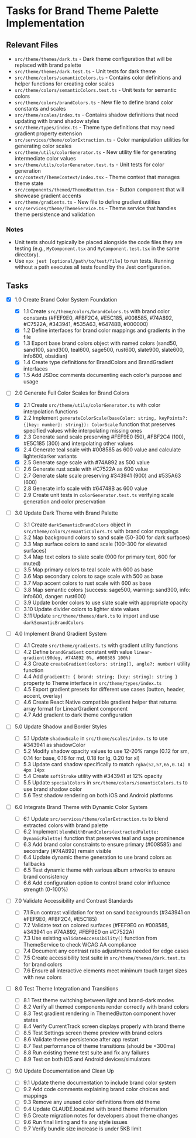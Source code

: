 # Tasks for Brand Theme Palette Implementation

## Relevant Files

- `src/theme/themes/dark.ts` - Dark theme configuration that will be replaced with brand palette
- `src/theme/themes/dark.test.ts` - Unit tests for dark theme
- `src/theme/colors/semanticColors.ts` - Contains color definitions and helper functions for creating color scales
- `src/theme/colors/semanticColors.test.ts` - Unit tests for semantic colors
- `src/theme/colors/brandColors.ts` - New file to define brand color constants and scales
- `src/theme/scales/index.ts` - Contains shadow definitions that need updating with brand shadow styles
- `src/theme/types/index.ts` - Theme type definitions that may need gradient property extension
- `src/services/theme/colorExtraction.ts` - Color manipulation utilities for generating color scales
- `src/theme/utils/colorGenerator.ts` - New utility file for generating intermediate color values
- `src/theme/utils/colorGenerator.test.ts` - Unit tests for color generation
- `src/context/ThemeContext/index.tsx` - Theme context that manages theme state
- `src/components/themed/ThemedButton.tsx` - Button component that will showcase gradient accents
- `src/theme/gradients.ts` - New file to define gradient utilities
- `src/services/theme/ThemeService.ts` - Theme service that handles theme persistence and validation

### Notes

- Unit tests should typically be placed alongside the code files they are testing (e.g., `MyComponent.tsx` and `MyComponent.test.tsx` in the same directory).
- Use `npx jest [optional/path/to/test/file]` to run tests. Running without a path executes all tests found by the Jest configuration.

## Tasks

- [x] 1.0 Create Brand Color System Foundation

  - [x] 1.1 Create `src/theme/colors/brandColors.ts` with brand color constants (#FEF9E0, #FBF2C4, #E5C185, #008585, #74A892, #C7522A, #343941, #535A63, #64748B, #000000)
  - [x] 1.2 Define interfaces for brand color mappings and gradients in the file
  - [x] 1.3 Export base brand colors object with named colors (sand50, sand100, sand300, teal600, sage500, rust600, slate900, slate600, info600, obsidian)
  - [x] 1.4 Create type definitions for BrandColors and BrandGradient interfaces
  - [x] 1.5 Add JSDoc comments documenting each color's purpose and usage

- [ ] 2.0 Generate Full Color Scales for Brand Colors

  - [x] 2.1 Create `src/theme/utils/colorGenerator.ts` with color interpolation functions
  - [x] 2.2 Implement `generateColorScale(baseColor: string, keyPoints?: {[key: number]: string}): ColorScale` function that preserves specified values while interpolating missing ones
  - [x] 2.3 Generate sand scale preserving #FEF9E0 (50), #FBF2C4 (100), #E5C185 (300) and interpolating other values
  - [x] 2.4 Generate teal scale with #008585 as 600 value and calculate lighter/darker variants
  - [x] 2.5 Generate sage scale with #74A892 as 500 value
  - [ ] 2.6 Generate rust scale with #C7522A as 600 value
  - [ ] 2.7 Generate slate scale preserving #343941 (900) and #535A63 (600)
  - [ ] 2.8 Generate info scale with #64748B as 600 value
  - [ ] 2.9 Create unit tests in `colorGenerator.test.ts` verifying scale generation and color preservation

- [ ] 3.0 Update Dark Theme with Brand Palette

  - [ ] 3.1 Create `darkSemanticBrandColors` object in `src/theme/colors/semanticColors.ts` with brand color mappings
  - [ ] 3.2 Map background colors to sand scale (50-300 for dark surfaces)
  - [ ] 3.3 Map surface colors to sand scale (100-300 for elevated surfaces)
  - [ ] 3.4 Map text colors to slate scale (900 for primary text, 600 for muted)
  - [ ] 3.5 Map primary colors to teal scale with 600 as base
  - [ ] 3.6 Map secondary colors to sage scale with 500 as base
  - [ ] 3.7 Map accent colors to rust scale with 600 as base
  - [ ] 3.8 Map semantic colors (success: sage500, warning: sand300, info: info600, danger: rust600)
  - [ ] 3.9 Update border colors to use slate scale with appropriate opacity
  - [ ] 3.10 Update divider colors to lighter slate values
  - [ ] 3.11 Update `src/theme/themes/dark.ts` to import and use `darkSemanticBrandColors`

- [ ] 4.0 Implement Brand Gradient System

  - [ ] 4.1 Create `src/theme/gradients.ts` with gradient utility functions
  - [ ] 4.2 Define `brandGradient` constant with value `linear-gradient(90deg, #74A892 0%, #008585 100%)`
  - [ ] 4.3 Create `createGradient(colors: string[], angle?: number)` utility function
  - [ ] 4.4 Add `gradient?: { brand: string; [key: string]: string }` property to Theme interface in `src/theme/types/index.ts`
  - [ ] 4.5 Export gradient presets for different use cases (button, header, accent, overlay)
  - [ ] 4.6 Create React Native compatible gradient helper that returns array format for LinearGradient component
  - [ ] 4.7 Add gradient to dark theme configuration

- [ ] 5.0 Update Shadow and Border Styles

  - [ ] 5.1 Update `shadowScale` in `src/theme/scales/index.ts` to use #343941 as shadowColor
  - [ ] 5.2 Modify shadow opacity values to use 12-20% range (0.12 for sm, 0.14 for base, 0.16 for md, 0.18 for lg, 0.20 for xl)
  - [ ] 5.3 Update card shadow specifically to match `rgba(52,57,65,0.14) 0 4px 14px`
  - [ ] 5.4 Create `softStroke` utility with #343941 at 12% opacity
  - [ ] 5.5 Update `specialColors` in `src/theme/colors/semanticColors.ts` to use brand shadow color
  - [ ] 5.6 Test shadow rendering on both iOS and Android platforms

- [ ] 6.0 Integrate Brand Theme with Dynamic Color System

  - [ ] 6.1 Update `src/services/theme/colorExtraction.ts` to blend extracted colors with brand palette
  - [ ] 6.2 Implement `blendWithBrandColors(extractedPalette: DynamicPalette)` function that preserves teal and sage prominence
  - [ ] 6.3 Add brand color constraints to ensure primary (#008585) and secondary (#74A892) remain visible
  - [ ] 6.4 Update dynamic theme generation to use brand colors as fallbacks
  - [ ] 6.5 Test dynamic theme with various album artworks to ensure brand consistency
  - [ ] 6.6 Add configuration option to control brand color influence strength (0-100%)

- [ ] 7.0 Validate Accessibility and Contrast Standards

  - [ ] 7.1 Run contrast validation for text on sand backgrounds (#343941 on #FEF9E0, #FBF2C4, #E5C185)
  - [ ] 7.2 Validate text on colored surfaces (#FEF9E0 on #008585, #343941 on #74A892, #FEF9E0 on #C7522A)
  - [ ] 7.3 Use existing `validateAccessibility()` function from ThemeService to check WCAG AA compliance
  - [ ] 7.4 Document any contrast ratio adjustments needed for edge cases
  - [ ] 7.5 Create accessibility test suite in `src/theme/themes/dark.test.ts` for brand colors
  - [ ] 7.6 Ensure all interactive elements meet minimum touch target sizes with new colors

- [ ] 8.0 Test Theme Integration and Transitions

  - [ ] 8.1 Test theme switching between light and brand-dark modes
  - [ ] 8.2 Verify all themed components render correctly with brand colors
  - [ ] 8.3 Test gradient rendering in ThemedButton component hover states
  - [ ] 8.4 Verify CurrentTrack screen displays properly with brand theme
  - [ ] 8.5 Test Settings screen theme preview with brand colors
  - [ ] 8.6 Validate theme persistence after app restart
  - [ ] 8.7 Test performance of theme transitions (should be <300ms)
  - [ ] 8.8 Run existing theme test suite and fix any failures
  - [ ] 8.9 Test on both iOS and Android devices/simulators

- [ ] 9.0 Update Documentation and Clean Up
  - [ ] 9.1 Update theme documentation to include brand color system
  - [ ] 9.2 Add code comments explaining brand color choices and mappings
  - [ ] 9.3 Remove any unused color definitions from old theme
  - [ ] 9.4 Update CLAUDE.local.md with brand theme information
  - [ ] 9.5 Create migration notes for developers about theme changes
  - [ ] 9.6 Run final linting and fix any style issues
  - [ ] 9.7 Verify bundle size increase is under 5KB limit
